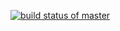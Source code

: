 [![build status of master](https://travis-ci.org/SamNoremcoreWayne/SSW567_Codes.svg?branch=hw_04)](https://travis-ci.org/SamNormcoreWayne/SSW567_Codes)
